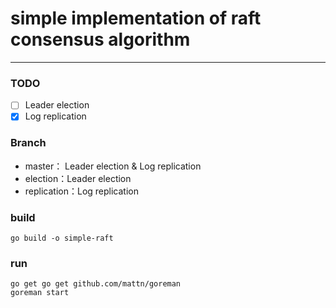 # simple implementation of raft consensus algorithm

---

### TODO
- [ ] Leader election
- [x] Log replication

### Branch
- master： Leader election & Log replication
- election：Leader election
- replication：Log replication

### build
```
go build -o simple-raft
```

### run
```
go get go get github.com/mattn/goreman
goreman start
```

